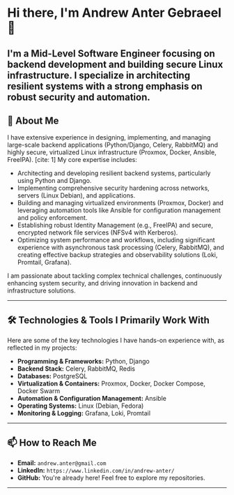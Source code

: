 # Hi there, I'm Andrew Anter Gebraeel 👋

I'm a Mid-Level Software Engineer focusing on backend development and building secure Linux infrastructure. I specialize in architecting resilient systems with a strong emphasis on robust security and automation.
---

## 🚀 About Me

I have extensive experience in designing, implementing, and managing large-scale backend applications (Python/Django, Celery, RabbitMQ) and highly secure, virtualized Linux infrastructure (Proxmox, Docker, Ansible, FreeIPA). [cite: 1] My core expertise includes:

* Architecting and developing resilient backend systems, particularly using Python and Django.
* Implementing comprehensive security hardening across networks, servers (Linux Debian), and applications.
* Building and managing virtualized environments (Proxmox, Docker) and leveraging automation tools like Ansible for configuration management and policy enforcement.
* Establishing robust Identity Management (e.g., FreeIPA) and secure, encrypted network file services (NFSv4 with Kerberos).
* Optimizing system performance and workflows, including significant experience with asynchronous task processing (Celery, RabbitMQ), and creating effective backup strategies and observability solutions (Loki, Promtail, Grafana).

I am passionate about tackling complex technical challenges, continuously enhancing system security, and driving innovation in backend and infrastructure solutions.

---

## 🛠️ Technologies & Tools I Primarily Work With

Here are some of the key technologies I have hands-on experience with, as reflected in my projects:

* **Programming & Frameworks:** Python, Django
* **Backend Stack:** Celery, RabbitMQ, Redis 
* **Databases:** PostgreSQL
* **Virtualization & Containers:** Proxmox, Docker, Docker Compose, Docker Swarm 
* **Automation & Configuration Management:** Ansible 
* **Operating Systems:** Linux (Debian, Fedora) 
* **Monitoring & Logging:** Grafana, Loki, Promtail 

---

## 📫 How to Reach Me

* **Email:** `andrew.anter@gmail.com` 
* **LinkedIn:** `https://www.linkedin.com/in/andrew-anter/`
* **GitHub:** You're already here! Feel free to explore my repositories.

---
